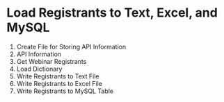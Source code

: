 # Load Registrants to Text, Excel, and MySQL 

1. Create File for Storing API Information
2. API Information
3. Get Webinar Registrants
4. Load Dictionary
5. Write Registrants to Text File
6. Write Registrants to Excel File
7. Write Registrants to MySQL Table

<more to come>
